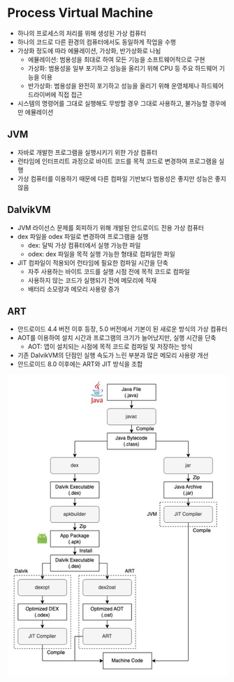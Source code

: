 # Process Virtual Machine
- 하나의 프로세스의 처리를 위해 생성된 가상 컴퓨터
- 하나의 코드로 다른 환경의 컴퓨터에서도 동일하게 작업을 수행
- 가상화 정도에 따라 에뮬레이션, 가상화, 반가상화로 나뉨
  - 에뮬레이션: 범용성을 최대로 하여 모든 기능을 소프트웨어적으로 구현
  - 가상화: 범용성을 일부 포기하고 성능을 올리기 위해 CPU 등 주요 하드웨어 기능을 이용
  - 반가상화: 범용성을 완전히 포기하고 성능을 올리기 위해 운영체제나 하드웨어 드라이버에 직접 접근
- 시스템의 명령어를 그대로 실행해도 무방할 경우 그대로 사용하고, 불가능할 경우에만 에뮬레이션

## JVM
- 자바로 개발한 프로그램을 실행시키기 위한 가상 컴퓨터
- 런타임에 인터프리트 과정으로 바이트 코드를 목적 코드로 변경하여 프로그램을 실행
- 가상 컴퓨터를 이용하기 때문에 다른 컴파일 기반보다 범용성은 좋지만 성능은 좋지 않음

## DalvikVM
- JVM 라이선스 문제를 회피하기 위해 개발된 안드로이드 전용 가상 컴퓨터
- dex 파일을 odex 파일로 변경하여 프로그램을 실행
  - dex: 달빅 가상 컴퓨터에서 실행 가능한 파일
  - odex: dex 파일을 목적 실행 가능한 형태로 컴파일한 파일
- JIT 컴파일이 적용되어 런타임에 필요한 컴파일 시간을 단축
  - 자주 사용하는 바이트 코드를 실행 시점 전에 목적 코드로 컴파일
  - 사용하지 않는 코드가 실행되기 전에 메모리에 적재
  - 배터리 소모량과 메모리 사용량 증가

## ART
- 안드로이드 4.4 버전 이후 등장, 5.0 버전에서 기본이 된 새로운 방식의 가상 컴퓨터
- AOT를 이용하여 설치 시간과 프로그램의 크기가 늘어났지만, 실행 시간을 단축
  - AOT: 앱이 설치되는 시점에 목적 코드로 컴파일 및 저장하는 방식
- 기존 DalvikVM의 단점인 실행 속도가 느린 부분과 많은 메모리 사용량 개선
- 안드로이드 8.0 이후에는 ART와 JIT 방식을 조합

![process_virtual_machine](https://github.com/devetude/interview-question-android/blob/master/img/process-virtual-machine.jpg?raw=true)
